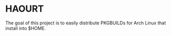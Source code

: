 # HAOURT

The goal of this project is to easily distribute PKGBUILDs for Arch Linux that install into $HOME.
